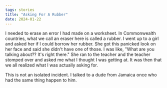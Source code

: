 ```yaml
---
tags: stories
title: "Asking For A Rubber"
date: 2024-01-22
---
```



I needed to erase an error I had made on a worksheet. In Commonwealth countries, what we call an eraser here is called a rubber. I went up to a girl and asked her if I could borrow her rubber. She got this panicked look on her face and said she didn't have one of those. I was like, "What are you talking about?? It's right there." She ran to the teacher and the teacher stomped over and asked me what I thought I was getting at. It was then that we all realized what I was actually asking for.

This is not an isolated incident. I talked to a dude from Jamaica once who had the same thing happen to him.
